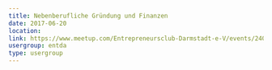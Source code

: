 ```yaml
---
title: Nebenberufliche Gründung und Finanzen
date: 2017-06-20
location: 
link: https://www.meetup.com/Entrepreneursclub-Darmstadt-e-V/events/240445186/
usergroup: entda
type: usergroup
---
```

